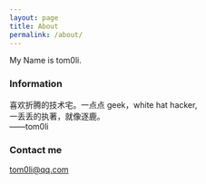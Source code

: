 ```yaml
---
layout: page
title: About
permalink: /about/
---
```


My Name is tom0li.

### Information

喜欢折腾的技术宅。一点点 geek，white hat hacker, <br>
         一丢丢的执著，就像逐鹿。<br>
         ——tom0li

### Contact me

[tom0li@qq.com](mailto:tom0li@qq.com)
